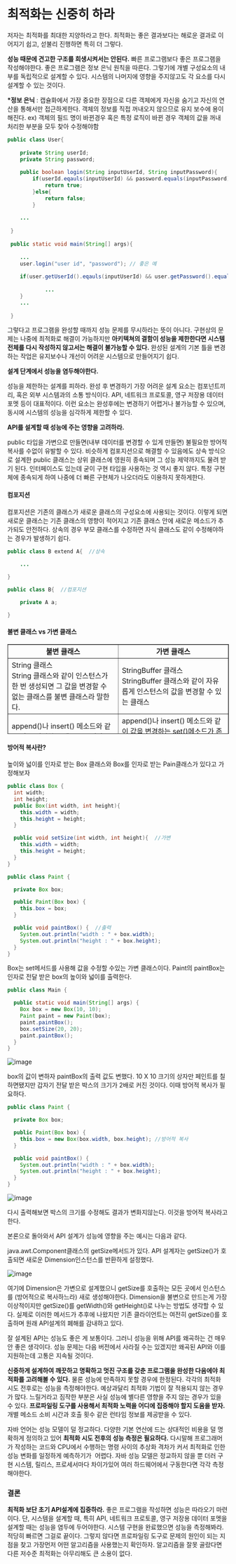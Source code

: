 # 최적화는 신중히 하라

저자는 최적화를 최대한 지양하라고 한다. 최적화는 좋은 결과보다는 해로운 결과로 이어지기 쉽고, 섣불리 진행하면 특히 더 그렇다. 

**성능 때문에 견고한 구조를 희생시켜서는 안된다.** 빠른 프로그램보다 좋은 프로그램을 작성해야한다. 좋은 프로그램은 정보 은닉 원칙을 따른다. 그렇기에 개별 구성요소의 내부를 독립적으로 설계할 수 있다. 시스템의 나머지에 영향을 주지않고도 각 요소를 다시 설계할 수 있는 것이다.

**\*정보 은닉** : 캡슐화에서 가장 중요한 장점으로 다른 객체에게 자신을 숨기고 자신의 연산을 통해서만 접근하게한다. 객체의 정보를 직접 꺼내오지 않으므로 유지 보수에 용이해진다. ex) 객체의 필드 명이 바뀐경우 혹은 특정 로직이 바뀐 경우 객체의 값을 꺼내 처리한 부분을 모두 찾아 수정해야함

```java
public class User{
	
    private String userId;
    private String password;
    
    public boolean login(String inputUserId, String inputPassword){
    	if(userId.eqauls(inputUserId) && password.equals(inputPassword)){
        	return true;
        }else{
        	return false;
        }
        
    ...
    
 }
 
 public static void main(String[] args){
 	
    ...
    user.login("user id", "password"); // 좋은 예
    
    if(user.getUserId().eqauls(inputUserId) && user.getPassword().equals(inputPassword)){ //나쁜 예
        	
            ...
    }
    ...
 
 }
```

그렇다고 프로그램을 완성할 때까지 성능 문제를 무시하라는 뜻이 아니다. 구현상의 문제는 나중에 최적화로 해결이 가능하지만 **아키텍쳐의 결함이 성능을 제한한다면 시스템 전체를 다시 작성하지 않고서는 해결이 불가능할 수 있다.** 완성된 설계의 기본 틀을 변경하는 작업은 유지보수나 개선이 어려운 시스템으로 만들어지기 쉽다. 

**설계 단계에서 성능을 염두해야한다.**

성능을 제한하는 설계를 피하라. 완성 후 변경하기 가장 어려운 설계 요소는 컴포넌트끼리, 혹은 외부 시스템과의 소통 방식이다. API, 네트워크 프로토콜, 영구 저장용 데이터 포멧 등이 대표적이다. 이런 요소는 완성후에는 변경하기 어렵거나 불가능할 수 있으며, 동시에 시스템의 성능을 심각하게 제한할 수 있다.

**API를 설계할 때 성능에 주는 영향을 고려하라.**

public 타입을 가변으로 만들면(내부 데이터를 변경할 수 있게 만들면) 불필요한 방어적 복사를 수없이 유발할 수 있다. 비슷하게 컴포지션으로 해결할 수 있음에도 상속 방식으로 설계한 public 클래스는 상위 클래스에 영원히 종속되며 그 성능 제약까지도 물려 받기 된다. 인터페이스도 있는데 굳이 구현 타입을 사용하는 것 역시 좋지 않다. 특정 구현체에 종속되게 하여 나중에 더 빠른 구현체가 나오더라도 이용하지 못하게한다.

#### **컴포지션**

컴포지션은 기존의 클래스가 새로운 클래스의 구성요소에 사용되는 것이다. 이렇게 되면 새로운 클래스는 기존 클래스의 영향이 적어지고 기존 클래스 안에 새로운 메소드가 추가되도 안전하다. 상속의 경우 부모 클래스를 수정하면 자식 클래스도 같이 수정해야하는 경우가 발생하기 쉽다.

```java
public class B extend A{  //상속

	...
    
}

public class B{  //컴포지션

    private A a;

}
```

#### **불변 클래스 vs 가변 클래스**

<table style="border-collapse: collapse; width: 100.465%; height: 205px;" border="1"><tbody><tr style="height: 19px;"><td style="width: 50%; height: 19px; text-align: center;"><b>불변 클래스</b></td><td style="width: 50%; height: 19px; text-align: center;"><b>가변 클래스</b></td></tr><tr style="height: 58px;"><td style="width: 50%; height: 58px;">String 클래스<br>String 클래스와 같이 인스턴스가 한 번 생성되면 그 값을 변경할 수 없는 클래스를 불변 클래스라 말한다.</td><td style="width: 50%; height: 58px;">StringBuffer 클래스<br>StringBuffer 클래스와 같이 자유롭게 인스턴스의 값을 변경할 수 있는 클래스</td></tr><tr style="height: 38px;"><td style="width: 50%; height: 38px;">append()나 insert() 메소드와 같은 값을 변경하는 메소드는 없다.</td><td style="width: 50%; height: 38px;">append()나 insert() 메소드와 같이 값을 변경하는 set()메소드가 존재한다.</td></tr></tbody></table>

#### **방어적 복사란?**

높이와 넓이를 인자로 받는 Box 클래스와 Box를 인자로 받는 Pain클래스가 있다고 가정해보자

```java
public class Box {
  int width;
  int height;
  public Box(int width, int height){
    this.width = width;
    this.height = height;
  }

  public void setSize(int width, int height){  //가변
    this.width = width;
    this.height = height;
  }
}

public class Paint {

  private Box box;

  public Paint(Box box) {
    this.box = box;
  }

  public void paintBox() {  //출력
    System.out.println("width : " + box.width);
    System.out.println("height : " + box.height);
  }
}

```

Box는 set메서드를 사용해 값을 수정할 수있는 가변 클래스이다. Paint의 paintBox는 인자로 전달 받은 box의 높이와 넓이를 출력한다.

```java
public class Main {

  public static void main(String[] args) {
    Box box = new Box(10, 10);
    Paint paint = new Paint(box);
    paint.paintBox();
    box.setSize(20, 20);
    paint.paintBox();
  }
}

```

![image](https://user-images.githubusercontent.com/52908154/100550686-f1fd0c80-32be-11eb-8eab-3bb513a7bc6a.png)

box의 값이 변하자 paintBox의 출력 값도 변했다. 10 X 10 크기의 상자만 페인트를 칠하면됐지만 갑자기 전달 받은 박스의 크기가 2배로 커진 것이다. 이때 방어적 복사가 필요하다.

```java
public class Paint {

  private Box box;

  public Paint(Box box) {
    this.box = new Box(box.width, box.height); //방어적 복사
  }

  public void paintBox() {
    System.out.println("width : " + box.width);
    System.out.println("height : " + box.height);
  }
}

```

![image](https://user-images.githubusercontent.com/52908154/100550697-fc1f0b00-32be-11eb-88e6-ed900e02f97d.png)

다시 출력해보면 박스의 크기를 수정해도 결과가 변화지않는다. 이것을 방어적 복사라고한다.

본론으로 돌아와서 API 설계가 성능에 영향을 주는 예시는 다음과 같다.

java.awt.Component클래스의 getSize메서드가 있다. API 설계자는 getSize()가 호출되면 새로운 Dimension인스턴스를 반환하게 설정했다.

![image](https://user-images.githubusercontent.com/52908154/100550708-09d49080-32bf-11eb-9127-bcedd95dcb0f.png)

여기에 Dimension은 가변으로 설계했으니 getSize를 호출하는 모든 곳에서 인스턴스를 (방어적으로 복사하느라) 새로 생성해야한다. Dimension을 불변으로 만드는게 가장 이상적이지만 getSize()를 getWidth()와 getHeight()로 나누는 방법도 생각할 수 있다. 실제로 이러한 메서드가 추후에 나왔지만 기존 클라이언트는 여전히 getSize()를 호출하며 원래 API설계의 폐해를 감내하고 있다.

잘 설계된 API는 성능도 좋은 게 보통이다. 그러니 성능을 위해 API를 왜곡하는 건 매우 안 좋은 생각이다. 성능 문제는 다음 버전에서 사라질 수는 있겠지만 왜곡된 API와 이를 지원하는데 고통은 지속될 것이다.

**신중하게 설계하여 깨끗하고 명확하고 멋진 구조를 갖춘 프로그램을 완성한 다음에야 최적화를 고려해볼 수 있다.** 물론 성능에 만족하지 못할 경우에 한정된다. 각각의 최적화 시도 전후로는 성능을 측정해야한다. 예상과달리 최적화 기법이 잘 적용되지 않는 경우가 많다. 느릴거라고 짐작한 부분은 사실 성능에 별다른 영향을 주지 않는 경우가 있을 수 있다. **프로파일링 도구를 사용해서 최적화 노력을 어디에 집중해야 할지 도움을 받자.** 개별 메소드 소비 시간과 호출 횟수 같은 런타임 정보를 제공받을 수 있다. 

자바 언어는 성능 모델이 덜 정교하다. 다양한 기본 연산에 드는 상대적인 비용을 덜 명확하게 정의하고 있어 **최적화 시도 전후의 성능 측정은 필요하다.** 다시말해 프로그래머가 작성하는 코드와 CPU에서 수행하는 명령 사이의 추상화 격차가 커서 최적화로 인한 성능 변화를 일정하게 예측하기가  어렵다. 자바 성능 모델은 정교하지 않을 뿐 더러 구현 시스템, 릴리스, 프로세서마다 차이가있어 여러 하드웨어에서 구동한다면 각각 측정해야한다. 

### **결론**

**최적화 보단 초기 API설계에 집중하라.** 좋은 프로그램을 작성하면 성능은 따라오기 마련이다. 단, 시스템을 설계할 때, 특히 API, 네트워크 프로토콜, 영구 저장용 데이터 포멧을 설계할 때는 성능을 염두에 두어야한다. 시스템 구현을 완료했으면 성능을 측정해봐라. 적당히 빠르면 그걸로 끝이다. 그렇지 않다면 프로파일링 도구로 문제의 원인이 되는 지점을 찾고 가장먼저 어떤 알고리즘을 사용했는지 확인하자. 알고리즘을 잘못 골랐다면 다른 저수준 최적화는 아무리해도 큰 소용이 없다.
